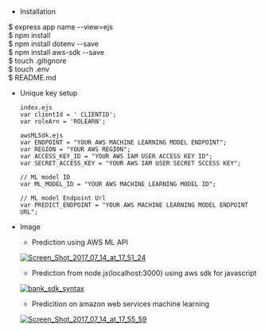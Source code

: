 * Installation

$ express app name --view=ejs  
$ npm install   
$ npm install dotenv --save  
$ npm install aws-sdk --save  
$ touch .gitignore  
$ touch .env  
$ README.md  
  
* Unique key setup
  ````  
  index.ejs  
  var clientId = ' CLIENTID';  
  var roleArn = 'ROLEARN';  
  ````  
  ````  
  awsMLSdk.ejs  
  var ENDPOINT = "YOUR AWS MACHINE LEARNING MODEL ENDPOINT";  
  var REGION = "YOUR AWS REGION";  
  var ACCESS_KEY_ID = "YOUR AWS IAM USER ACCESS KEY ID";  
  var SECRET_ACCESS_KEY = "YOUR AWS IAM USER SECRET SCCESS KEY";  
  
  // ML model ID  
  var ML_MODEL_ID = "YOUR AWS MACHINE LEARNING MODEL ID";  
  
  // ML model Endpoint Url  
  var PREDICT_ENDPOINT = "YOUR AWS MACHINE LEARNING MODEL ENDPOINT URL";  
  ````  

* Image  
  - Prediction using AWS ML API   
      
  <a href="https://ibb.co/eBmrua"><img src="https://preview.ibb.co/ddAHZa/Screen_Shot_2017_07_14_at_17_51_24.png" alt="Screen_Shot_2017_07_14_at_17_51_24" border="0"></a><br />    
       
      
  - Prediction from node.js(localhost:3000) using aws sdk for javascript  
    
  <a href="https://ibb.co/n0WVnv"><img src="https://preview.ibb.co/kx45LF/bank_sdk_syntax.png" alt="bank_sdk_syntax" border="0"></a><br />  
    
    
  - Predicition on amazon web services machine learning  
    
  <a href="https://ibb.co/kB2Wua"><img src="https://preview.ibb.co/nbv6Sv/Screen_Shot_2017_07_14_at_17_55_59.png" alt="Screen_Shot_2017_07_14_at_17_55_59" border="0"></a><br />  
    
  
  
